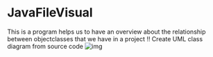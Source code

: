 # JavaFileVisual
This is a program helps us to have an overview about the relationship between objectclasses that we have in a project !!
Create UML class diagram from source code
![img]('./test.jpg')
